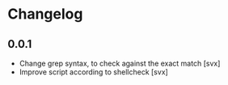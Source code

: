# Changelog

## 0.0.1

- Change grep syntax, to check against the exact match [svx]
- Improve script according to shellcheck [svx]
